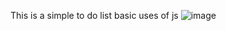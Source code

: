 This is a simple to do list
basic uses of js 
![image](https://user-images.githubusercontent.com/86717847/163026296-b5b7d3e6-5ead-482a-a82d-b23a2e7b422d.png)
